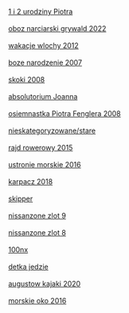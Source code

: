 <html>





<a href="https://www.youtube.com/watch?v=BexwZ_mjX9c&feature=youtu.be">1 i 2 urodziny Piotra</a> <br>
<br>
<a href="https://drive.google.com/drive/folders/1dk9cXYW7g7Y1UKfdt-4qrGJ1Gss3qgap?usp=sharing">oboz narciarski grywald 2022 </a> <br>
<br>
<a href="https://drive.google.com/drive/folders/1mvTo99NhWcsR5jwSHAdlhyKBr456f6-i?usp=sharing">wakacje wlochy 2012</a> <br>
<br>
<a href="https://drive.google.com/drive/folders/1vC94cKS6NnxiGBfutgkoxmXHJrMQ6aY4?usp=sharing">boze narodzenie 2007</a> <br>
<br>
<a href="https://drive.google.com/drive/folders/1GBwn9Ya3huTALOKeUA57xi_Wa1s-szpY?usp=sharing">skoki 2008</a> <br>
<br>
<a href="https://drive.google.com/drive/folders/1GBwn9Ya3huTALOKeUA57xi_Wa1s-szpY?usp=sharing">absolutorium Joanna</a> <br>
<br>
<a href="https://drive.google.com/drive/folders/1z_pa5hB86oiY8UI3P7KBePjwRrZ2vYjb?usp=sharing">osiemnastka Piotra Fenglera 2008</a> <br>
<br>
<a href="https://drive.google.com/drive/folders/1hcGZ9URbfNcX4TzOykXlzp9MDVhLpvub?usp=sharing">nieskategoryzowane/stare</a> <br>
<br>
<a href="https://drive.google.com/drive/folders/1qcUI9veJl3YhNt_Fsb17fOlg9Hha-ddC?usp=sharing">rajd rowerowy 2015 </a> <br>
<br>
<a href="https://drive.google.com/drive/folders/1H_l87zKSsmy7dXLh3nDdngsYxrTi5Lww?usp=sharing">ustronie morskie 2016 </a> <br>
<br>
<a href="https://drive.google.com/drive/folders/1qk3Tmtme72aWDOJmPVHDQ74gXnlrFUWR?usp=sharing">karpacz 2018 </a> <br>
<br>
<a href="https://drive.google.com/drive/folders/1qxA0FzuY9tgs_5QpCbyrcYsgVmviQUGn?usp=sharing">skipper </a> <br>
<br>
<a href="https://www.dropbox.com/sc/ums3owd6hvb41uo/AAAQUsiycsQ8QdT3EGxQgWGDa">nissanzone zlot 9 </a> <br>
<br>
<a href="https://drive.google.com/drive/folders/1lo2Hozdok-LfGQC-8t5tP76edFDkB6SR?usp=sharing">nissanzone zlot 8 </a> <br>
<br>
<a href="https://drive.google.com/drive/folders/1Imu315AelIQgdqVsLZ5ZSum5eMw892sr?usp=sharing">100nx </a> <br>
<br>
<a href="https://drive.google.com/drive/folders/1KK2H0bBnZ2lOXGFEqVJXnFUS1TfgLJl_?usp=sharing">detka jedzie </a> <br>
<br>
<a href="https://drive.google.com/drive/folders/1TVhiczmzA-nHpkUHbDstUbkbT5UOmqSq?usp=sharing">augustow kajaki 2020 </a> <br>
<br>
<a href="https://drive.google.com/drive/folders/1PPvxT7FV-RwBU_KumcP_4BoZG-jGcfIe?usp=sharing">morskie oko 2016 </a> <br>
<br>







</html>
